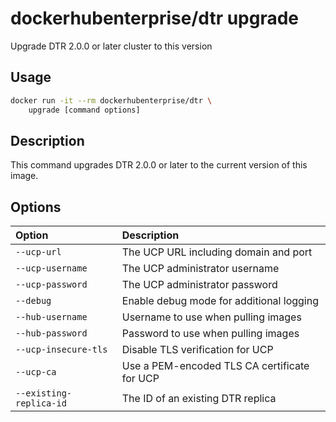 <!--[metadata]>
+++
title ="upgrade"
description="Upgrade DTR 2.0.0 or later cluster to this version"
keywords= ["docker, dtr, cli, upgrade"]
[menu.main]
parent="dtr_menu_reference"
identifier="dtr_reference_upgrade"
+++
<![end-metadata]-->

# dockerhubenterprise/dtr upgrade

Upgrade DTR 2.0.0 or later cluster to this version

## Usage

```bash
docker run -it --rm dockerhubenterprise/dtr \
    upgrade [command options]
```

## Description


This command upgrades DTR 2.0.0 or later to the current version of this image.


## Options

| Option                    | Description                |
|:--------------------------|:---------------------------|
|`--ucp-url`|The UCP URL including domain and port|
|`--ucp-username`|The UCP administrator username|
|`--ucp-password`|The UCP administrator password|
|`--debug`|Enable debug mode for additional logging|
|`--hub-username`|Username to use when pulling images|
|`--hub-password`|Password to use when pulling images|
|`--ucp-insecure-tls`|Disable TLS verification for UCP|
|`--ucp-ca`|Use a PEM-encoded TLS CA certificate for UCP|
|`--existing-replica-id`|The ID of an existing DTR replica|

